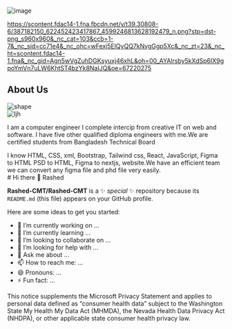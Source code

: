 ![image](https://github.com/user-attachments/assets/545ac10f-db68-4ff1-87e7-efcebf2b5afc)

https://scontent.fdac14-1.fna.fbcdn.net/v/t39.30808-6/387182150_622452423417867_4599246813628192479_n.png?stp=dst-png_s960x960&_nc_cat=103&ccb=1-7&_nc_sid=cc71e4&_nc_ohc=wFexj5ElQyQQ7kNvgGgp5Xc&_nc_zt=23&_nc_ht=scontent.fdac14-1.fna&_nc_gid=Agn5wVgZuhDGKsyuxj46xhL&oh=00_AYAlrsby5kXdSp6IX9gpoYmVn7uLW6KhtST4bzYk8NaIJQ&oe=67220275
<section id="about">
    <div class="container">
        <div class="about_head">
            <h2>About Us</h2>
            <img src="images/shape.png" alt="shape">
        </div>
        <div class="about_main">
            <div class="about_img">
                <img src="images/ljh.png" alt="ljh">
            </div>
            <div class="about_text">
                <p>I am a computer engineer I complete intercip from creative IT on web and software.
                    I have five other qualified diploma engineers with me.We are certified students from Bangladesh Technical Board</p>
                 <span>
                    I know HTML, CSS, xml, Bootstrap, Tailwind css, React, JavaScript, Figma to HTML
                    PSD to HTML, Figma to nextjs,
                    website.We have an efficient team we can convert any figma file and phd file very easily.</span>
            </div>
        </div> 
    </div>
</section>
# Hi there 👋 Rashed

**Rashed-CMT/Rashed-CMT** is a ✨ _special_ ✨ repository because its `README.md` (this file) appears on your GitHub profile.

Here are some ideas to get you started:

- 🔭 I’m currently working on ...
- 🌱 I’m currently learning ...
- 👯 I’m looking to collaborate on ...
- 🤔 I’m looking for help with ...
- 💬 Ask me about ...
- 📫 How to reach me: ...
- 😄 Pronouns: ...
- ⚡ Fun fact: ...
  
<p>This notice supplements the Microsoft Privacy Statement and applies to personal data defined as “consumer health data” subject to the Washington State My Health My Data Act (MHMDA), the Nevada Health Data Privacy Act (NHDPA), or other applicable state consumer health privacy law.</p>
